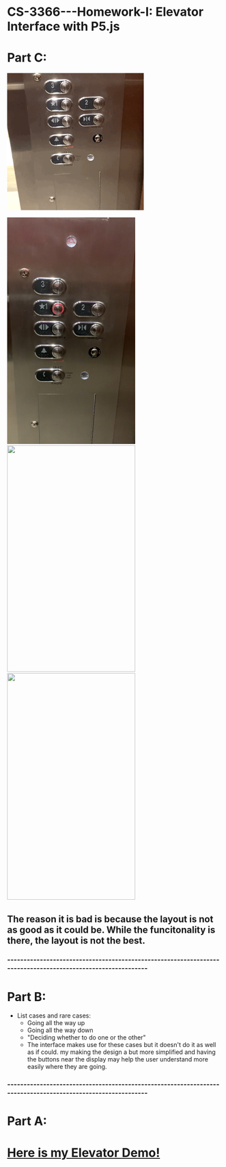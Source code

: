 # CS-3366---Homework-I: Elevator Interface with P5.js

# Part C:

![Elevator gif](https://github.com/Eliascm17/CS-3366---Homework-I/blob/master/Elevator.gif)

<img src="https://github.com/Eliascm17/CS-3366---Homework-I/blob/master/Image1.jpeg" data-canonical-src="https://gyazo.com/eb5c5741b6a9a16c692170a41a49c858.png" width="300" height="529" />

<img src="https://github.com/Eliascm17/CS-3366---Homework-I/blob/master/one.jpeg" data-canonical-src="https://gyazo.com/eb5c5741b6a9a16c692170a41a49c858.png" width="300" height="529" />

<img src="https://github.com/Eliascm17/CS-3366---Homework-I/blob/master/two.jpeg" data-canonical-src="https://gyazo.com/eb5c5741b6a9a16c692170a41a49c858.png" width="300" height="529" />

## The reason it is bad is because the layout is not as good as it could be. While the funcitonality is there, the layout is not the best.


### ------------------------------------------------------------------------------------------------------------
# Part B:
* List cases and rare cases:
  - Going all the way up
  - Going all the way down
  - "Deciding whether to do one or the other"
  * The interface makes use for these cases but it doesn't do it as well as if could. my making the design a but more simplified and having the buttons near the display may help the user understand more easily where they are going.

### ------------------------------------------------------------------------------------------------------------
# Part A:

# [Here is my Elevator Demo!](/HW1/index.html)

